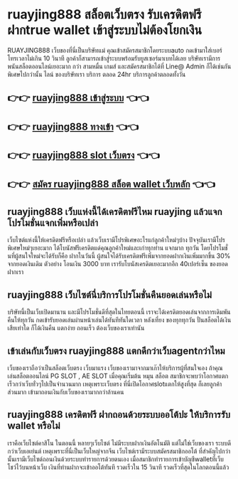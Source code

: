 # ruayjing888 สล็อตเว็บตรง รับเครดิตฟรี ฝากtrue wallet เข้าสู่ระบบไม่ต้องโยกเงิน

RUAYJING888 เว็บของที่นี่เป็นบริษัทแม่ คุณเข้าสมัครสมาชิกโดยระบบauto กดเข้ามาใส่เบอร์โทรเวลาไม่เกิน 10 วินาที ลูกค้าก็สามารถเข้าสู่ระบบพร้อมรับยูสเซอร์มาเบทได้เลย บริษัทเรามีการพนันสล็อตออนไลน์เยอะมาก กว่า สามหมื่น เกมส์ และสมัครสมาชิกได้ที่ Line@ Admin ก็ได้เช่นกัน พิเศษไปกว่านั้น ไลน์ ของบริษัทเรา บริการ ตลอด 24hr บริการลูกค้าตลอดทั้งวัน

## 👉👉 [ruayjing888 เข้าสู่ระบบ](https://random168.com) 👈👈
## 👉👉 [ruayjing888 ทางเข้า](https://random168.com) 👈👈
## 👉👉 [ruayjing888 slot เว็บตรง](https://random168.com) 👈👈
## 👉👉 [สมัคร ruayjing888 สล็อต wallet เว็บหลัก](https://random168.com) 👈👈

## ruayjing888 เว็บแห่งนี้ได้เครดิตฟรีไหม ruayjing แล้วแจกโปรโมชั่นแจกเพิ่มหรือเปล่า
เว็บไซต์แห่งนี้ให้เครดิตฟรีหรือเปล่า แล้วเว็บเรามีโปรพิเศษอะไรแก่ลูกค้าใหม่ๆบ้าง ปัจจุบันเรามีโปรพิเศษใหม่ๆเยอะมาก ได้โบนัสฟรีเครดิตแด่คุณลูกค้าใหม่และเก่าทุกท่าน แจกมาก ทุกวัน โดยโปรโมชั่นที่ผู้สนใจใหม่จะได้รับก็คือ ฝากในวันนี้ ผู้สนใจได้รับเครดิตฟรีเพิ่มจากยอดฝากเงินเพิ่มมากขึ้น 30% จากยอดเงินเดิม ตัวอย่าง โอนเงิน 3000 บาท เรารับโบนัสเครดิตเยอะมากอีก 40เปอร์เซ็น ของยอดฝากเรา

## ruayjing888 เว็บไซต์นี่บริการโปรโมชั่นคืนยอดเล่นหรือไม่
บริษัทนี้เป็นเว็บเปิดมานาน และมีโปรโมชั่นดีที่สุดในไทยตอนนี้ เราจะได้เครดิตยอดเล่นจากการเดิมพันคืนให้ทุกวัน กดเข้ารับยอดเล่นผ่านหน้าเล่นได้ทันทีทันใดเวลา หลังเที่ยง ของทุกทุกวัน ปั่นสล็อตได้เงินเสียเท่าใด ก็ได้เงินคืน แตกง่าย ถอนเร็ว ต้องเว็บของเราเท่านัน

## เข้าเล่นกับเว็บตรง ruayjing888 แตกดีกว่าเว็บagentกว่าไหม
เว็บของเราถือว่าเป็นสล็อตเว็บตรง เว็บมาแรง เว็บของเรามาจากมาเก๊าให้บริการผู้ที่สนใจเอง ถ้าคุณเล่นสล็อตออนไลน์ PG SLOT , AE SLOT เมื่อคุณเริ่มต้น หมุน สล็อต สมาชิกจะพบว่าโอกาศแตก เร็วกว่าเว็บทั่วๆไปเป็นจำนวนมาก เหตุเพราะเว็บตรง ที่นี่เปิดโอกาศslotแตกให้สูงที่สุด ก็เลยลูกค้าส่วนมาก เข้ามาถอนเงินกับเว็บของเรามากกว่าล้านคน

## ruayjing888 เครดิตฟรี ฝากถอนด้วยระบบออโต้ปะ ให้บริการรับ wallet หรือไม่
เราคือเว็บไซต์คาสิโน ในตอนนี้ หลายๆเว็บไซต์ ไม่มีระบบฝากเงินอัตโนมัติ แต่ไม่ใช่เว็บของเรา ระบบดีกว่าเว็บเอเย่นต์ เหตุเพราะที่นี่เป็นเว็บใหญ่จากจีน เว็บไซต์เรามีระบบสมัครสมาชิกออโต้ ที่สำคัญไปกว่านั้นเรามีเว็บไซต์ถอนเงินด้วยระบบทำรายการด้วยตนเอง เมื่อสมาชิกทำรายการเข้าบัญชีwalletที่เว็บโชว์ไว้บนหน้าเว็บ เงินที่ท่านฝากจะเข้าออโต้ทันที รวดเร็วใน 15 วินาที รวดเร็วที่สุดในโลกตอนนี้แล้ว
